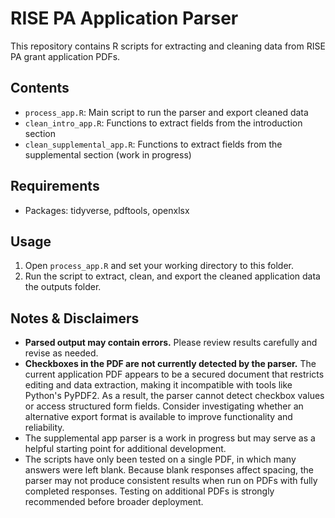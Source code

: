 # RISE PA Application Parser

This repository contains R scripts for extracting and cleaning data from RISE PA grant application PDFs.

## Contents
- `process_app.R`: Main script to run the parser and export cleaned data
- `clean_intro_app.R`: Functions to extract fields from the introduction section
- `clean_supplemental_app.R`: Functions to extract fields from the supplemental section (work in progress)

## Requirements
- Packages: tidyverse, pdftools, openxlsx

## Usage
1. Open `process_app.R` and set your working directory to this folder.
2. Run the script to extract, clean, and export the cleaned application data the outputs folder.

## Notes & Disclaimers
- **Parsed output may contain errors.** Please review results carefully and revise as needed.
- **Checkboxes in the PDF are not currently detected by the parser.** The current application PDF appears to be a secured document that restricts editing and data extraction, making it incompatible with tools like Python's PyPDF2. As a result, the parser cannot detect checkbox values or access structured form fields. Consider investigating whether an alternative export format is available to improve functionality and reliability.
- The supplemental app parser is a work in progress but may serve as a helpful starting point for additional development.
- The scripts have only been tested on a single PDF, in which many answers were left blank. Because blank responses affect spacing, the parser may not produce consistent results when run on PDFs with fully completed responses. Testing on additional PDFs is strongly recommended before broader deployment.

